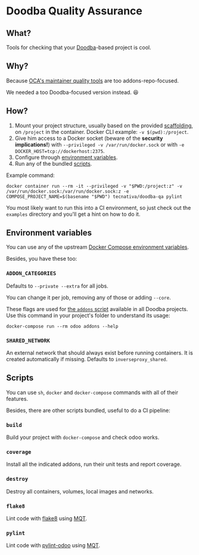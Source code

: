 # Doodba Quality Assurance

## What?

Tools for checking that your [Doodba][]-based project is cool.

## Why?

Because [OCA's maintainer quality tools][MQT] are too addons-repo-focused.

We needed a too Doodba-focused version instead. 😆

## How?

1. Mount your project structure, usually based on the provided [scaffolding][], on `/project` in the container. Docker CLI example: `-v $(pwd):/project`.
1. Give him access to a Docker socket (beware of the **security implications!**) with `--privileged -v /var/run/docker.sock` or with `-e DOCKER_HOST=tcp://dockerhost:2375`.
1. Configure through [environment variables](#environment-variables).
1. Run any of the bundled [scripts](#scripts).

Example command:

    docker container run --rm -it --privileged -v "$PWD:/project:z" -v /var/run/docker.sock:/var/run/docker.sock:z -e COMPOSE_PROJECT_NAME=$(basename "$PWD") tecnativa/doodba-qa pylint

You most likely want to run this into a CI environment, so just check out the `examples` directory and you'll get a hint on how to do it.

## Environment variables

You can use any of the upstream [Docker Compose environment variables](https://docs.docker.com/compose/reference/envvars/).

Besides, you have these too:

### `ADDON_CATEGORIES`

Defaults to `--private --extra` for all jobs.

You can change it per job, removing any of those or adding `--core`.

These flags are used for [the `addons` script](https://github.com/Tecnativa/docker-odoo-base#addons) available in all Doodba projects. Use this command in your project's folder to understand its usage:

    docker-compose run --rm odoo addons --help

### `SHARED_NETWORK`

An external network that should always exist before running containers. It is created automatically if missing. Defaults to `inverseproxy_shared`.

## Scripts

You can use `sh`, `docker` and `docker-compose` commands with all of their features.

Besides, there are other scripts bundled, useful to do a CI pipeline:

### `build`

Build your project with `docker-compose` and check odoo works.

### `coverage`

Install all the indicated addons, run their unit tests and report coverage.

### `destroy`

Destroy all containers, volumes, local images and networks.

### `flake8`

Lint code with [flake8](https://pypi.python.org/pypi/flake8) using [MQT][].

### `pylint`

Lint code with [pylint-odoo](https://github.com/OCA/pylint-odoo/) using [MQT][].

[Doodba]: https://github.com/Tecnativa/docker-odoo-base
[MQT]: https://github.com/OCA/maintainer-quality-tools
[scaffolding]: https://github.com/Tecnativa/docker-odoo-base/tree/scaffolding
